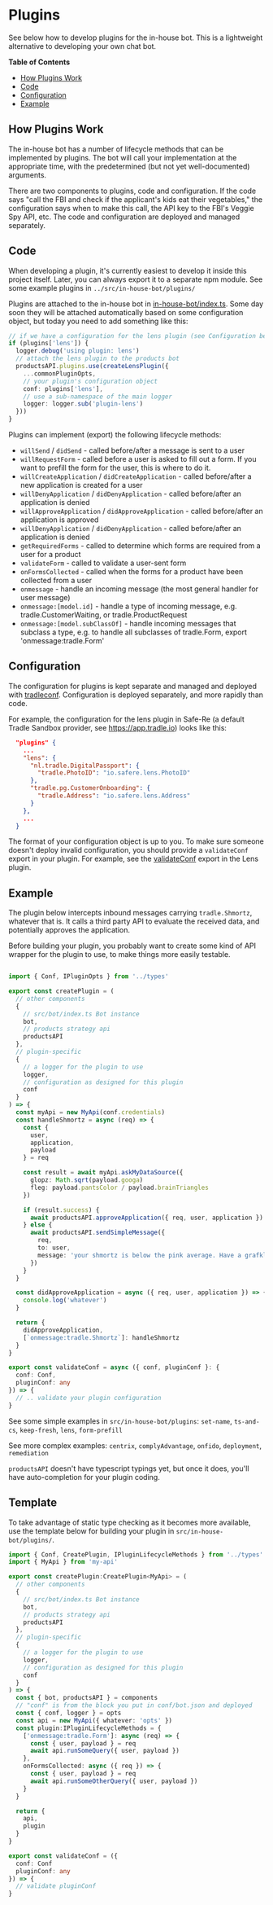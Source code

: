 # Plugins

See below how to develop plugins for the in-house bot. This is a lightweight alternative to developing your own chat bot.

<!-- START doctoc generated TOC please keep comment here to allow auto update -->
<!-- DON'T EDIT THIS SECTION, INSTEAD RE-RUN doctoc TO UPDATE -->
**Table of Contents**

- [How Plugins Work](#how-plugins-work)
- [Code](#code)
- [Configuration](#configuration)
- [Example](#example)

<!-- END doctoc generated TOC please keep comment here to allow auto update -->

## How Plugins Work

The in-house bot has a number of lifecycle methods that can be implemented by plugins. The bot will call your implementation at the appropriate time, with the predetermined (but not yet well-documented) arguments.

There are two components to plugins, code and configuration. If the code says "call the FBI and check if the applicant's kids eat their vegetables," the configuration says when to make this call, the API key to the FBI's Veggie Spy API, etc. The code and configuration are deployed and managed separately.

## Code

When developing a plugin, it's currently easiest to develop it inside this project itself. Later, you can always export it to a separate npm module. See some example plugins in `../src/in-house-bot/plugins/`

Plugins are attached to the in-house bot in [in-house-bot/index.ts](../src/in-house-bot/index.ts). Some day soon they will be attached automatically based on some configuration object, but today you need to add something like this:

```ts
// if we have a configuration for the lens plugin (see Configuration below)
if (plugins['lens']) {
  logger.debug('using plugin: lens')
  // attach the lens plugin to the products bot
  productsAPI.plugins.use(createLensPlugin({
    ...commonPluginOpts,
    // your plugin's configuration object
    conf: plugins['lens'],
    // use a sub-namespace of the main logger
    logger: logger.sub('plugin-lens')
  }))
}
```

Plugins can implement (export) the following lifecycle methods:

- `willSend` / `didSend` - called before/after a message is sent to a user
- `willRequestForm` - called before a user is asked to fill out a form. If you want to prefill the form for the user, this is where to do it.
- `willCreateApplication` / `didCreateApplication` - called before/after a new application is created for a user
- `willDenyApplication` / `didDenyApplication` - called before/after an application is denied
- `willApproveApplication` / `didApproveApplication` - called before/after an application is approved
- `willDenyApplication` / `didDenyApplication` - called before/after an application is denied
- `getRequiredForms` - called to determine which forms are required from a user for a product
- `validateForm` - called to validate a user-sent form
- `onFormsCollected` - called when the forms for a product have been collected from a user
- `onmessage` - handle an incoming message (the most general handler for user message)
- `onmessage:[model.id]` - handle a type of incoming message, e.g. tradle.CustomerWaiting, or tradle.ProductRequest
- `onmessage:[model.subClassOf]` - handle incoming messages that subclass a type, e.g.  to handle all subclasses of tradle.Form, export 'onmessage:tradle.Form'

## Configuration

The configuration for plugins is kept separate and managed and deployed with [tradleconf](https://github.com/tradle/tradleconf). Configuration is deployed separately, and more rapidly than code.

For example, the configuration for the lens plugin in Safe-Re (a default Tradle Sandbox provider, see https://app.tradle.io) looks like this:

```json
  "plugins" {
    ...
    "lens": {
      "nl.tradle.DigitalPassport": {
        "tradle.PhotoID": "io.safere.lens.PhotoID"
      },
      "tradle.pg.CustomerOnboarding": {
        "tradle.Address": "io.safere.lens.Address"
      }
    },
    ...
  }
```

The format of your configuration object is up to you. To make sure someone doesn't deploy invalid configuration, you should provide a `validateConf` export in your plugin. For example, see the [validateConf](https://github.com/tradle/serverless/blob/master/src/in-house-bot/plugins/lens.ts#L60) export in the Lens plugin.

## Example

The plugin below intercepts inbound messages carrying `tradle.Shmortz`, whatever that is. It calls a third party API to evaluate the received data, and potentially approves the application.

Before building your plugin, you probably want to create some kind of API wrapper for the plugin to use, to make things more easily testable.

```ts

import { Conf, IPluginOpts } from '../types'

export const createPlugin = (
  // other components
  { 
    // src/bot/index.ts Bot instance
    bot, 
    // products strategy api
    productsAPI
  }, 
  // plugin-specific
  {
    // a logger for the plugin to use
    logger,
    // configuration as designed for this plugin
    conf
  }
) => {
  const myApi = new MyApi(conf.credentials)
  const handleShmortz = async (req) => {
    const { 
      user,
      application, 
      payload 
    } = req

    const result = await myApi.askMyDataSource({
      glopz: Math.sqrt(payload.googa)
      fleg: payload.pantsColor / payload.brainTriangles
    })

    if (result.success) {
      await productsAPI.approveApplication({ req, user, application })
    } else {
      await productsAPI.sendSimpleMessage({
        req,
        to: user,
        message: 'your shmortz is below the pink average. Have a grafkl, it usually helps'
      })
    }
  }

  const didApproveApplication = async ({ req, user, application }) => {
    console.log('whatever')
  }

  return {
    didApproveApplication,
    [`onmessage:tradle.Shmortz`]: handleShmortz
  }
}

export const validateConf = async ({ conf, pluginConf }: {
  conf: Conf,
  pluginConf: any
}) => {
  // .. validate your plugin configuration
}

```

See some simple examples in `src/in-house-bot/plugins`: `set-name`, `ts-and-cs`, `keep-fresh`, `lens`, `form-prefill`

See more complex examples: `centrix`, `complyAdvantage`, `onfido`, `deployment`, `remediation`

`productsAPI` doesn't have typescript typings yet, but once it does, you'll have auto-completion for your plugin coding.

## Template

To take advantage of static type checking as it becomes more available, use the template below for building your plugin in `src/in-house-bot/plugins/`.

```ts
import { Conf, CreatePlugin, IPluginLifecycleMethods } from '../types'
import { MyApi } from 'my-api'

export const createPlugin:CreatePlugin<MyApi> = (
  // other components
  { 
    // src/bot/index.ts Bot instance
    bot, 
    // products strategy api
    productsAPI
  }, 
  // plugin-specific
  {
    // a logger for the plugin to use
    logger,
    // configuration as designed for this plugin
    conf
  }
) => {
  const { bot, productsAPI } = components
  // "conf" is from the block you put in conf/bot.json and deployed
  const { conf, logger } = opts
  const api = new MyApi({ whatever: 'opts' })
  const plugin:IPluginLifecycleMethods = {
    ['onmessage:tradle.Form']: async (req) => {
      const { user, payload } = req
      await api.runSomeQuery({ user, payload })
    },
    onFormsCollected: async ({ req }) => {
      const { user, payload } = req
      await api.runSomeOtherQuery({ user, payload })      
    }
  }

  return {
    api,
    plugin
  }
}

export const validateConf = ({
  conf: Conf
  pluginConf: any
}) => {
  // validate pluginConf
}
```
